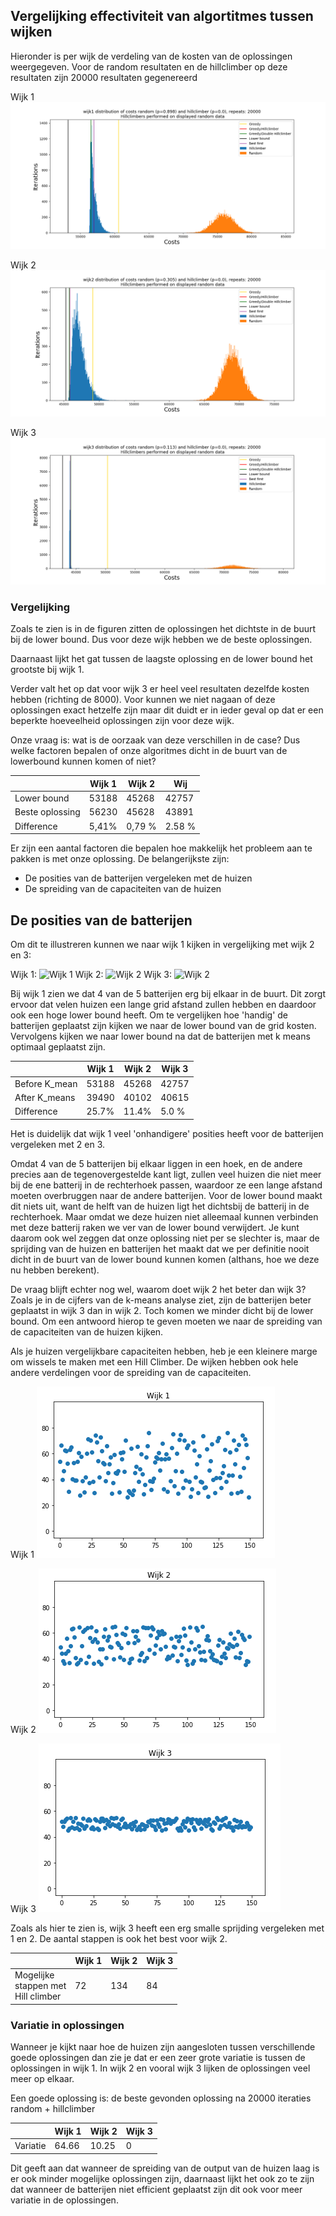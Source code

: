 ## Vergelijking effectiviteit van  algortitmes tussen wijken
Hieronder is per wijk de verdeling van de kosten van de oplossingen weergegeven. Voor de random resultaten en de hillclimber op deze resultaten zijn 20000 resultaten gegenereerd

Wijk 1
![Wijk 1](Pictures/wijk1_distribution.PNG)

Wijk 2
![Wijk 2](Pictures/wijk2_distribution.PNG)  

Wijk 3
![Wijk 3](Pictures/wijk3_distribution.PNG)


### Vergelijking
Zoals te zien is in de figuren zitten de oplossingen het dichtste in de buurt bij de lower bound. Dus voor deze wijk hebben we de beste oplossingen.

Daarnaast lijkt het gat tussen de laagste oplossing en de lower bound het grootste bij wijk 1.

Verder valt het op dat voor wijk 3 er heel veel resultaten dezelfde kosten hebben (richting de 8000).
Voor kunnen we niet nagaan of deze oplossingen exact hetzelfe zijn maar dit duidt er in ieder geval op dat er een beperkte hoeveelheid oplossingen zijn voor deze wijk.

Onze vraag is: wat is de oorzaak van deze verschillen in de case?
Dus welke factoren bepalen of onze algoritmes dicht in de buurt van de lowerbound kunnen komen of niet?



|                 | Wijk 1 | Wijk 2 | Wij    |
| --------------- | ------ | ------ | ------ |
| Lower bound     | 53188  | 45268  | 42757  |
| Beste oplossing | 56230  | 45628  | 43891  |
| Difference      | 5,41%  | 0,79 % | 2.58 % |

Er zijn een aantal factoren die bepalen hoe makkelijk het probleem aan te pakken is met onze oplossing. De belangerijkste zijn:

- De posities van de batterijen vergeleken met de huizen
- De spreiding van de capaciteiten van de huizen

## De posities van de batterijen

Om dit te illustreren kunnen we naar wijk 1 kijken in vergelijking met wijk 2 en 3:

Wijk 1:
![Wijk 1](https://github.com/ThomasHoed/Heuristieken/blob/master/Documentation/Pictures/wijk_1.png)
Wijk 2:
![Wijk 2](https://github.com/ThomasHoed/Heuristieken/blob/master/Documentation/Pictures/wijk_2.png)
Wijk 3:
![Wijk 2](https://github.com/ThomasHoed/Heuristieken/blob/master/Documentation/Pictures/wijk_3.png)

Bij wijk 1 zien we dat 4 van de 5 batterijen erg bij elkaar in de buurt. Dit zorgt ervoor dat velen huizen een lange grid afstand zullen hebben en daardoor ook een hoge lower bound heeft. Om te vergelijken hoe 'handig' de batterijen geplaatst zijn kijken we naar de lower bound van de grid kosten. Vervolgens kijken we naar lower bound na dat de batterijen met k means optimaal geplaatst zijn.

|               | Wijk 1 | Wijk 2 | Wijk 3 |
| ------------- | ------ | ------ | ------ |
| Before K_mean | 53188  | 45268  | 42757  |
| After K_means | 39490  | 40102  | 40615  |
| Difference    | 25.7%  | 11.4%  | 5.0 %  |

Het is duidelijk dat wijk 1 veel 'onhandigere' posities heeft voor de batterijen vergeleken met 2 en 3.


Omdat 4 van de 5 batterijen bij elkaar liggen in een hoek, en de andere precies aan de tegenovergestelde kant ligt, zullen veel huizen die niet meer bij de ene batterij in de rechterhoek passen, waardoor ze een lange afstand moeten overbruggen naar de andere batterijen. Voor de lower bound maakt dit niets uit, want de helft van de huizen ligt het dichtsbij de batterij in de rechterhoek. Maar omdat we deze huizen niet alleemaal kunnen verbinden met deze batterij raken we ver van de lower bound verwijdert. Je kunt daarom ook wel zeggen dat onze oplossing niet per se slechter is, maar de sprijding van de huizen en batterijen het maakt dat we per definitie nooit dicht in de buurt van de lower bound kunnen komen (althans, hoe we deze nu hebben berekent).

De vraag blijft echter nog wel, waarom doet wijk 2 het beter dan wijk 3? Zoals je in de cijfers van de k-means analyse ziet, zijn de batterijen beter geplaatst in wijk 3 dan in wijk 2. Toch komen we minder dicht bij de lower bound. Om een antwoord hierop te geven moeten we naar de spreiding van de capaciteiten van de huizen kijken.

Als je huizen vergelijkbare capaciteiten hebben, heb je een kleinere marge om wissels te maken met een Hill Climber. De wijken hebben ook hele andere verdelingen voor de spreiding van de capaciteiten.

Wijk 1
![Wijk 1](Pictures/spreading_wijk_1.PNG)

Wijk 2
![Wijk 2](Pictures/spreading_wijk_2.PNG)

Wijk 3
![Wijk 3](Pictures/spreading_wijk_3.PNG)



Zoals als hier te zien is, wijk 3 heeft een erg smalle sprijding vergeleken met 1 en 2. De aantal stappen is ook het best voor wijk 2.

|                                               | Wijk 1 | Wijk 2 | Wijk 3 |
| --------------------------------------------- | ------ | ------ | ------ |
| Mogelijke <br />stappen met<br />Hill climber | 72     | 134    | 84     |


### Variatie in oplossingen
Wanneer je kijkt naar hoe de huizen zijn aangesloten tussen verschillende goede oplossingen dan zie je dat er een zeer grote variatie is tussen de oplossingen in wijk 1. In wijk 2 en vooral wijk 3 lijken de oplossingen veel meer op elkaar.

Een goede oplossing is: de beste gevonden oplossing na 20000 iteraties random + hillclimber

|                 | Wijk 1 | Wijk 2 | Wijk 3    |
| --------------- | ------ | ------ | ------ |
| Variatie | 64.66  | 10.25  | 0  |

Dit geeft aan dat wanneer de spreiding van de output van de huizen laag is er ook minder mogelijke oplossingen zijn, daarnaast lijkt het ook zo te zijn dat wanneer de batterijen niet efficient geplaatst zijn dit ook voor meer variatie in de oplossingen.

